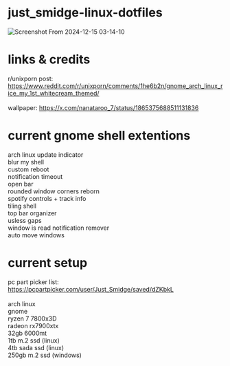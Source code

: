 # just_smidge-linux-dotfiles
![Screenshot From 2024-12-15 03-14-10](https://github.com/user-attachments/assets/c578e374-d5ed-47a1-a612-b577c8314812) <br>

# links & credits
r/unixporn post: https://www.reddit.com/r/unixporn/comments/1he6b2n/gnome_arch_linux_rice_my_1st_whitecream_themed/ <br> <br>
wallpaper: https://x.com/nanataroo_7/status/1865375688511131836

# current gnome shell extentions
arch linux update indicator <br>
blur my shell <br>
custom reboot <br>
notification timeout <br>
open bar <br>
rounded window corners reborn <br>
spotify controls + track info <br>
tiling shell <br>
top bar organizer <br>
usless gaps <br>
window is read notification remover <br>
auto move windows 


# current setup 
pc part picker list: https://pcpartpicker.com/user/Just_Smidge/saved/dZKbkL <br> <br>
arch linux <br>
gnome <br>
ryzen 7 7800x3D <br>
radeon rx7900xtx <br>
32gb 6000mt <br>
1tb m.2 ssd (linux) <br>
4tb sada ssd (linux) <br>
250gb m.2 ssd (windows)
